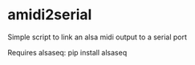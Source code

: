 # amidi2serial
Simple script to link an alsa midi output to a serial port

Requires alsaseq: pip install alsaseq

